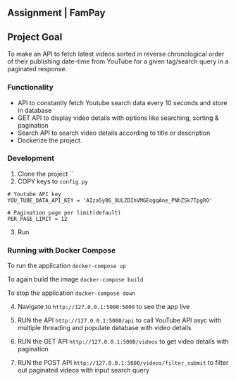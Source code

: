 ## Assignment | FamPay

## Project Goal
To make an API to fetch latest videos sorted in reverse chronological order of their publishing date-time from YouTube for a given tag/search query in a paginated response.

### Functionality

- API to constantly fetch Youtube search data every 10 seconds and store in database
- GET API to display video details with options like searching, sorting & pagination
- Search API to search video details according to title or description
- Dockerize the project.

### Development

1. Clone the project
``
2. COPY keys to `config.py`

```
# Youtube API key
YOU_TUBE_DATA_API_KEY = 'AIzaSyB6_8ULZDIhVMGEogqAne_PNhZSk7TpgR0'

# Pagination page per limit(default)
PER_PAGE_LIMIT = 12 

```
3. Run
### Running with Docker Compose

To run the application
` docker-compose up `

To again build the image
` docker-compose build `

To stop the application
` docker-compose down `



4. Navigate to `http://127.0.0.1:5000:5000` to see the app live

5. RUN the API ` http://127.0.0.1:5000/api ` to call YouTube API asyc with multiple threading and populate database with video details

6. RUN the GET API ` http://127.0.0.1:5000/videos ` to get video details with pagination

7. RUN the POST API ` http://127.0.0.1:5000/videos/filter_submit ` to filter out paginated videos with input search query
